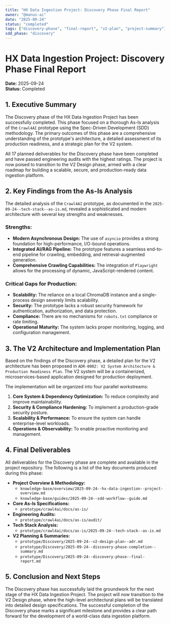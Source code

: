 ```yaml
---
title: "HX Data Ingestion Project: Discovery Phase Final Report"
owner: "@manus-ai"
date: "2025-09-24"
status: "completed"
tags: ["discovery-phase", "final-report", "v2-plan", "project-summary"]
sdd_phase: "discovery"
---
```


# HX Data Ingestion Project: Discovery Phase Final Report

**Date:** 2025-09-24  
**Status:** Completed

## 1. Executive Summary

The Discovery phase of the HX Data Ingestion Project has been successfully completed. This phase focused on a thorough As-Is analysis of the `Crawl4AI` prototype using the Spec-Driven Development (SDD) methodology. The primary outcomes of this phase are a comprehensive understanding of the prototype's architecture, a detailed assessment of its production readiness, and a strategic plan for the V2 system.

All 17 planned deliverables for the Discovery phase have been completed and have passed engineering audits with the highest ratings. The project is now poised to transition to the V2 Design phase, armed with a clear roadmap for building a scalable, secure, and production-ready data ingestion platform.

## 2. Key Findings from the As-Is Analysis

The detailed analysis of the `Crawl4AI` prototype, as documented in the `2025-09-24--tech-stack--as-is.md`, revealed a sophisticated and modern architecture with several key strengths and weaknesses.

### Strengths:

*   **Modern Asynchronous Design:** The use of `asyncio` provides a strong foundation for high-performance, I/O-bound operations.
*   **Integrated AI/RAG Pipeline:** The prototype features a seamless end-to-end pipeline for crawling, embedding, and retrieval-augmented generation.
*   **Comprehensive Crawling Capabilities:** The integration of `Playwright` allows for the processing of dynamic, JavaScript-rendered content.

### Critical Gaps for Production:

*   **Scalability:** The reliance on a local ChromaDB instance and a single-process design severely limits scalability.
*   **Security:** The prototype lacks a robust security framework for authentication, authorization, and data protection.
*   **Compliance:** There are no mechanisms for `robots.txt` compliance or rate limiting.
*   **Operational Maturity:** The system lacks proper monitoring, logging, and configuration management.

## 3. The V2 Architecture and Implementation Plan

Based on the findings of the Discovery phase, a detailed plan for the V2 architecture has been proposed in `ADR-0002: V2 System Architecture & Production Readiness Plan`. The V2 system will be a containerized, microservices-based application designed for production deployment.

The implementation will be organized into four parallel workstreams:

1.  **Core System & Dependency Optimization:** To reduce complexity and improve maintainability.
2.  **Security & Compliance Hardening:** To implement a production-grade security posture.
3.  **Scalability & Performance:** To ensure the system can handle enterprise-level workloads.
4.  **Operations & Observability:** To enable proactive monitoring and management.

## 4. Final Deliverables

All deliverables for the Discovery phase are complete and available in the project repository. The following is a list of the key documents produced during this phase:

*   **Project Overview & Methodology:**
    *   `knowledge-base/overview/2025-09-24--hx-data-ingestion--project-overview.md`
    *   `knowledge-base/guides/2025-09-24--sdd-workflow--guide.md`
*   **Core As-Is Specifications:**
    *   `prototype/crawl4ai/docs/as-is/`
*   **Engineering Audits:**
    *   `prototype/crawl4ai/docs/as-is/audit/`
*   **Tech Stack Analysis:**
    *   `prototype/crawl4ai/docs/as-is/2025-09-24--tech-stack--as-is.md`
*   **V2 Planning & Summaries:**
    *   `prototype/Discovery/2025-09-24--v2-design-plan--adr.md`
    *   `prototype/Discovery/2025-09-24--discovery-phase-completion--summary.md`
    *   `prototype/Discovery/2025-09-24--discovery-phase--final-report.md`

## 5. Conclusion and Next Steps

The Discovery phase has successfully laid the groundwork for the next stage of the HX Data Ingestion Project. The project will now transition to the V2 Design phase, where the high-level architectural plans will be translated into detailed design specifications. The successful completion of the Discovery phase marks a significant milestone and provides a clear path forward for the development of a world-class data ingestion platform.

